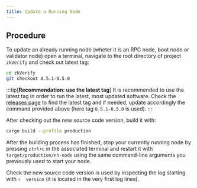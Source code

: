 ```yaml
---
title: Update a Running Node
---
```


## Procedure

To update an already running node (wheter it is an RPC node, boot node or validator node) open a terminal, navigate to the root directory of project `zkVerify` and check out latest tag:

```bash
cd zkVerify
git checkout 0.5.1-0.5.0
```

:::tip[**Recommendation: use the latest tag**]
It is recommended to use the latest tag in order to run the latest, most updated software. Check the [releases page](https://github.com/HorizenLabs/compose-zkverify-simplified/releases) to find the latest tag and if needed, update accordingly the command provided above (here tag `0.5.1-0.5.0` is used).
:::

After checking out the new source code version, build it with:

```bash
cargo build --profile production
```

After the building process has finished, stop your currently running node by pressing `ctrl+c` in the associated terminal and restart it with `target/production/nh-node` using the same command-line arguments you previously used to start your node.

Check the new source code version is used by inspecting the log starting with `✌️  version` (it is located in the very first log lines).

